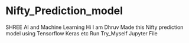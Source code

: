 # Nifty_Prediction_model
SHREE AI and Machine Learning
Hi I am Dhruv Made this Nifty prediction model using Tensorflow Keras etc
Run Try_Myself Jupyter File
